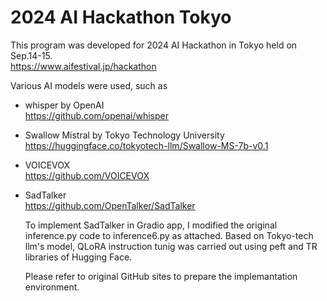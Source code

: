 # 2024 AI Hackathon Tokyo
This program was developed for 2024 AI Hackathon in Tokyo held on Sep.14-15.  
https://www.aifestival.jp/hackathon

Various AI models were used, such as  
- whisper by OpenAI  
  https://github.com/openai/whisper  
- Swallow Mistral by Tokyo Technology University  
  https://huggingface.co/tokyotech-llm/Swallow-MS-7b-v0.1  
- VOICEVOX  
  https://github.com/VOICEVOX
- SadTalker  
  https://github.com/OpenTalker/SadTalker

  To implement SadTalker in Gradio app, I modified the original inference.py code to inference6.py as attached.
  Based on Tokyo-tech llm's model, QLoRA instruction tunig was carried out using peft and TR libraries of Hugging Face.

  Please refer to original GitHub sites to prepare the implemantation environment.
